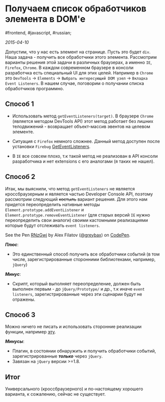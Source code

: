 # Получаем список обработчиков элемента в DOM'е

#frontend, #javascript, #russian;

_2015-04-10_

Допустим, что у нас есть элемент на странице. Пусть это будет ```div```. Наша задача - получить все обработчики этого элемента. Рассмотрим варианты решения этой задачи в различных браузерах, а именно ```IE```, ```Firefox```, ```Chrome```. В каждом современном браузере в консоли разработчка есть специальный UI для этих целей. Например в ```Chrome``` это ```DevTools``` -> ```Elements``` -> ```Выбрать интересующий DOM узел``` -> ```Вкладка Event Listeners```. В нашем случае, поговорим о получании списка обработчиков программно.

## Способ 1
* Использовать метод ```getEventListeners(target)```. В браузере ```Chrome``` (является методом DevTools API) этот метод работает без лишних телодвижений - возвращает объект-массив эвентов на целевом элементе.

* Ситуация с ```Firefox``` немного сложнее. Данный метод доступен после установки ```Firebug``` [GetEventListeners](https://getfirebug.com/wiki/index.php/GetEventListeners).

* В ```IE``` все совсем плохо, т.к такой метод не реализован в API консоли разработчика и нет extensions с его аналогами (я таких не нашел).

## Способ 2
Итак, мы выяснили, что метод ```getEventListeners``` не является кроссбраузерным и является частью Developer Console API, поэтому рассмотрим следующий ~~костыль~~ вариант решения. Для этого нам придется переопределить нативные методы ```Element.prototype.addEventListener``` и ```Element.prototype.removeEventListener``` (для старых версий ```IE``` нужно переопределить свои аналоги) своими кастомными реализациями которые будут отслеживать ```event listeners```.

<p data-height="268" data-theme-id="0" data-slug-hash="RNzGwj" data-default-tab="result" data-user="greybax" class='codepen'>See the Pen <a href='https://codepen.io/greybax/pen/RNzGwj/'>RNzGwj</a> by Alex Filatov (<a href='https://codepen.io/greybax'>@greybax</a>) on <a href='https://codepen.io'>CodePen</a>.</p>
<script async src="//assets.codepen.io/assets/embed/ei.js"></script>

***Плюс***:

* Это единственный способ получить все обработчики событий (в том числе, зарегистрированные сторонними библиотеками, например, ```jQuery```)

***Минус***:

* Cкрипт, который выполняет переопределение, должен быть выполнен первым - до ```jQuery/Prototype/``` и др., т.к иначе ```event listeners```, зарегистрированные через эти сценарии будут не отражены.

## Способ 3
Можно ничего не писать и использовать сторонние реализации функции, например [эту](https://github.com/alvinteh/geteventlisteners).

***Минусы***:

* Плагин, в состоянии обнаружить и получить обработчики событий, зарегистрированные ***только*** через ```jQuery```.
* Завязан на ```jQuery``` версии >=1.8.

## Итог
Универсального (кроссбраузерного) и по-настоящему хорошего варианта, к сожалению, сейчас не существует.